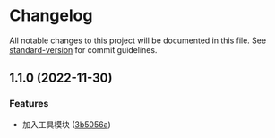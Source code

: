 # Changelog

All notable changes to this project will be documented in this file. See [standard-version](https://github.com/conventional-changelog/standard-version) for commit guidelines.

## 1.1.0 (2022-11-30)


### Features

* 加入工具模块 ([3b5056a](https://github.com/chst365/studyBlog/commit/3b5056a3223fa26534408fc8f6f3edf23c788b10))

